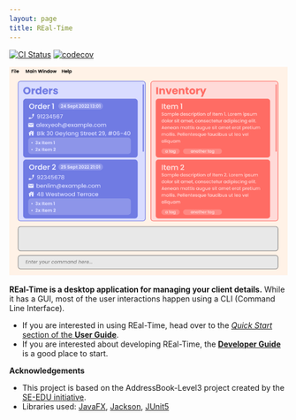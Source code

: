 ```yaml
---
layout: page
title: REal-Time
---
```


[![CI Status](https://github.com/AY2223S1-CS2103T-W15-2/tp/workflows/Java%20CI/badge.svg)](https://github.com/AY2223S1-CS2103T-W15-2/tp/actions)
[![codecov](https://codecov.io/gh/AY2223S1-CS2103T-W15-2/tp/branch/master/graph/badge.svg?token=H2G32SVMDR)](https://codecov.io/gh/AY2223S1-CS2103T-W15-2/tp)


![Ui](images/Ui.png)

**REal-Time is a desktop application for managing your client details.** While it has a GUI, most of the user interactions happen using a CLI (Command Line Interface).

* If you are interested in using REal-Time, head over to the [_Quick Start_ section of the **User Guide**](UserGuide.html#quick-start).
* If you are interested about developing REal-Time, the [**Developer Guide**](DeveloperGuide.html) is a good place to start.


**Acknowledgements**
* This project is based on the AddressBook-Level3 project created by the [SE-EDU initiative](https://se-education.org).
* Libraries used: [JavaFX](https://openjfx.io/), [Jackson](https://github.com/FasterXML/jackson), [JUnit5](https://github.com/junit-team/junit5)
